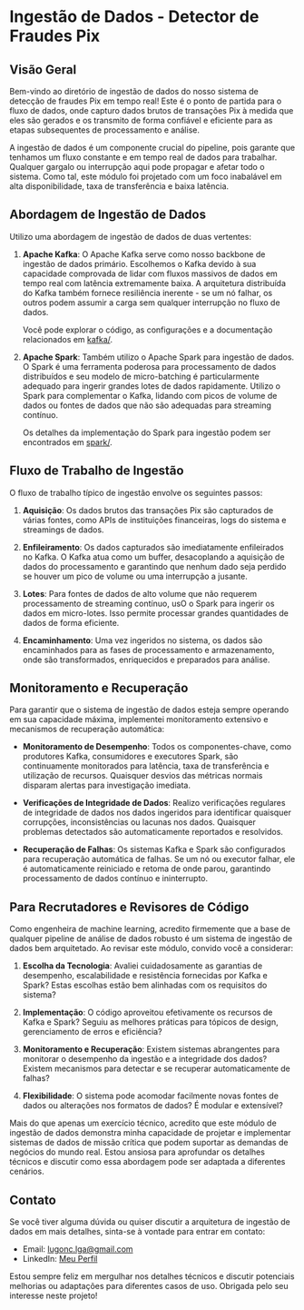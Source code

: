 # Ingestão de Dados - Detector de Fraudes Pix
## Visão Geral
Bem-vindo ao diretório de ingestão de dados do nosso sistema de detecção de fraudes Pix em tempo real! Este é o ponto de partida para o fluxo de dados, onde capturo dados brutos de transações Pix à medida que eles são gerados e os transmito de forma confiável e eficiente para as etapas subsequentes de processamento e análise.

A ingestão de dados é um componente crucial do pipeline, pois garante que tenhamos um fluxo constante e em tempo real de dados para trabalhar. Qualquer gargalo ou interrupção aqui pode propagar e afetar todo o sistema. Como tal, este módulo foi projetado com um foco inabalável em alta disponibilidade, taxa de transferência e baixa latência.
## Abordagem de Ingestão de Dados
Utilizo uma abordagem de ingestão de dados de duas vertentes:

1. **Apache Kafka**: O Apache Kafka serve como nosso backbone de ingestão de dados primário. Escolhemos o Kafka devido à sua capacidade comprovada de lidar com fluxos massivos de dados em tempo real com latência extremamente baixa. A arquitetura distribuída do Kafka também fornece resiliência inerente - se um nó falhar, os outros podem assumir a carga sem qualquer interrupção no fluxo de dados.

   Você pode explorar o código, as configurações e a documentação relacionados em [kafka/](kafka/).

2. **Apache Spark**: Também utilizo o Apache Spark para ingestão de dados. O Spark é uma ferramenta poderosa para processamento de dados distribuídos e seu modelo de micro-batching é particularmente adequado para ingerir grandes lotes de dados rapidamente. Utilizo o Spark para complementar o Kafka, lidando com picos de volume de dados ou fontes de dados que não são adequadas para streaming contínuo.

   Os detalhes da implementação do Spark para ingestão podem ser encontrados em [spark/](spark/).
## Fluxo de Trabalho de Ingestão
O fluxo de trabalho típico de ingestão envolve os seguintes passos:

1. **Aquisição**: Os dados brutos das transações Pix são capturados de várias fontes, como APIs de instituições financeiras, logs do sistema e streamings de dados.

2. **Enfileiramento**: Os dados capturados são imediatamente enfileirados no Kafka. O Kafka atua como um buffer, desacoplando a aquisição de dados do processamento e garantindo que nenhum dado seja perdido se houver um pico de volume ou uma interrupção a jusante.

3. **Lotes**: Para fontes de dados de alto volume que não requerem processamento de streaming contínuo, usO o Spark para ingerir os dados em micro-lotes. Isso permite processar grandes quantidades de dados de forma eficiente.

4. **Encaminhamento**: Uma vez ingeridos no sistema, os dados são encaminhados para as fases de processamento e armazenamento, onde são transformados, enriquecidos e preparados para análise.
## Monitoramento e Recuperação
Para garantir que o sistema de ingestão de dados esteja sempre operando em sua capacidade máxima, implementei monitoramento extensivo e mecanismos de recuperação automática:

- **Monitoramento de Desempenho**: Todos os componentes-chave, como produtores Kafka, consumidores e executores Spark, são continuamente monitorados para latência, taxa de transferência e utilização de recursos. Quaisquer desvios das métricas normais disparam alertas para investigação imediata.

- **Verificações de Integridade de Dados**: Realizo verificações regulares de integridade de dados nos dados ingeridos para identificar quaisquer corrupções, inconsistências ou lacunas nos dados. Quaisquer problemas detectados são automaticamente reportados e resolvidos.

- **Recuperação de Falhas**: Os sistemas Kafka e Spark são configurados para recuperação automática de falhas. Se um nó ou executor falhar, ele é automaticamente reiniciado e retoma de onde parou, garantindo processamento de dados contínuo e ininterrupto.
## Para Recrutadores e Revisores de Código
Como engenheira de machine learning, acredito firmemente que a base de qualquer pipeline de análise de dados robusto é um sistema de ingestão de dados bem arquitetado. Ao revisar este módulo, convido você a considerar:

1. **Escolha da Tecnologia**: Avaliei cuidadosamente as garantias de desempenho, escalabilidade e resistência fornecidas por Kafka e Spark? Estas escolhas estão bem alinhadas com os requisitos do sistema?

2. **Implementação**: O código aproveitou efetivamente os recursos de Kafka e Spark? Seguiu as melhores práticas para tópicos de design, gerenciamento de erros e eficiência?

3. **Monitoramento e Recuperação**: Existem sistemas abrangentes para monitorar o desempenho da ingestão e a integridade dos dados? Existem mecanismos para detectar e se recuperar automaticamente de falhas?

4. **Flexibilidade**: O sistema pode acomodar facilmente novas fontes de dados ou alterações nos formatos de dados? É modular e extensível?

Mais do que apenas um exercício técnico, acredito que este módulo de ingestão de dados demonstra minha capacidade de projetar e implementar sistemas de dados de missão crítica que podem suportar as demandas de negócios do mundo real. Estou ansiosa para aprofundar os detalhes técnicos e discutir como essa abordagem pode ser adaptada a diferentes cenários.

## Contato
Se você tiver alguma dúvida ou quiser discutir a arquitetura de ingestão de dados em mais detalhes, sinta-se à vontade para entrar em contato:

- Email: lugonc.lga@gmail.com
- LinkedIn: [Meu Perfil](https://www.linkedin.com/in/luanagoncalves05/)

Estou sempre feliz em mergulhar nos detalhes técnicos e discutir potenciais melhorias ou adaptações para diferentes casos de uso. Obrigada pelo seu interesse neste projeto!
